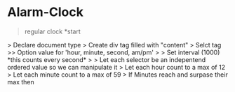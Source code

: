# Alarm-Clock


 >regular clock
*start
<HTML>
> Declare document type
> Create div tag filled with "content"
> Selct tag
>> Option value for 'hour, minute, second, am/pm'
>



<JavaScript>
> Set interval (1000) *this counts every second*
>
> Let each selector be an indepentend ordered value so we can manipulate it 
> Let each hour count to a max of 12 
> Let each minute count to a max of 59
> If Minutes reach and surpase their max then 